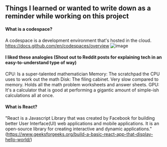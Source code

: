 ## Things I learned or wanted to write down as a reminder while working on this project

#### What is a codespace? 
A codespace is a development environment that's hosted in the cloud.
https://docs.github.com/en/codespaces/overview
![image](https://github.com/user-attachments/assets/182e5d19-b4e0-472c-ae0a-3050e23a2157)

#### I liked these analogies (Shout out to Reddit posts for explaining tech in an easy-to-understand type of way)
CPU: Is a super-talented mathematician
Memory: The scratchpad the CPU uses to work out the math
Disk: The filing cabinet. Very slow compared to memory. Holds all the math problem worksheets and answer sheets.
GPU: It's a calculator that is good at performing a gigantic amount of simple-ish calculations all at once.

#### What is React?
"React is a Javascript Library that was created by Facebook for building better User Interface(UI) web applications and mobile applications. It is an open-source library for creating interactive and dynamic applications."
 (https://www.geeksforgeeks.org/build-a-basic-react-app-that-display-hello-world/)
